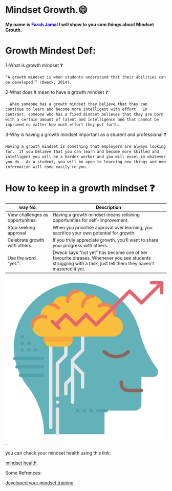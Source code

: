# Mindset Growth.:smile:

#### My name is <span style="color:blue">Farah Jamal</span> I will show to you som things about Mindset Grouth.

# Growth Mindest Def:

1-What is growth mindset :question:

    “A growth mindset is when students understand that their abilities can be developed,” (Dweck, 2014).
2-What does it mean to have a growth mindset :question:

      When someone has a growth mindset they believe that they can continue to learn and become more intelligent with effort.  In contrast, someone who has a fixed mindset believes that they are born with a certain amount of talent and intelligence and that cannot be improved no matter how much effort they put forth.

3-Why is having a growth mindset important as a student and professional :question:

    Having a growth mindset is something that employers are always looking for.  If you believe that you can learn and become more skilled and intelligent you will be a harder worker and you will excel in whatever you do.  As a student, you will be open to learning new things and new information will come easily to you. 
    
# How to keep in a growth mindset :question:


| way No. | Description |
| ------| -----------|
| View challenges as opportunities.|Having a growth mindset means relishing opportunities for self-improvement.|
| Stop seeking approval |When you prioritise approval over learning, you sacrifice your own potential for growth. |
| Celebrate growth with others.    |If you truly appreciate growth, you’ll want to share your progress with others. |
| Use the word “yet.”.    |Dweck says “not yet” has become one of her favourite phrases. Whenever you see students struggling with a task, just tell them they haven’t mastered it yet.|

![](https://github.com/FarahJamal/Second_Task/blob/main/brainstorm.png).

you can check your mindset health using this link:

[mindset health](https://www.mindsethealth.com/self-tests/mindset-quiz).

Some Refrences:

[developed your mindset training](https://www.opencolleges.edu.au/informed/features/develop-a-growth-mindset/).


